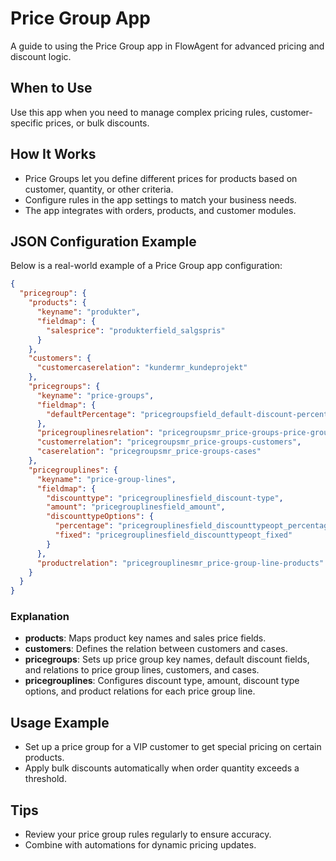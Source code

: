 # Price Group App

A guide to using the Price Group app in FlowAgent for advanced pricing and discount logic.

## When to Use
Use this app when you need to manage complex pricing rules, customer-specific prices, or bulk discounts.

## How It Works
- Price Groups let you define different prices for products based on customer, quantity, or other criteria.
- Configure rules in the app settings to match your business needs.
- The app integrates with orders, products, and customer modules.

## JSON Configuration Example
Below is a real-world example of a Price Group app configuration:

```json
{
  "pricegroup": {
    "products": {
      "keyname": "produkter",
      "fieldmap": {
        "salesprice": "produkterfield_salgspris"
      }
    },
    "customers": {
      "customercaserelation": "kundermr_kundeprojekt"
    },
    "pricegroups": {
      "keyname": "price-groups",
      "fieldmap": {
        "defaultPercentage": "pricegroupsfield_default-discount-percentage"
      },
      "pricegrouplinesrelation": "pricegroupsmr_price-groups-price-group-lines",
      "customerrelation": "pricegroupsmr_price-groups-customers",
      "caserelation": "pricegroupsmr_price-groups-cases"
    },
    "pricegrouplines": {
      "keyname": "price-group-lines",
      "fieldmap": {
        "discounttype": "pricegrouplinesfield_discount-type",
        "amount": "pricegrouplinesfield_amount",
        "discounttypeOptions": {
          "percentage": "pricegrouplinesfield_discounttypeopt_percentage",
          "fixed": "pricegrouplinesfield_discounttypeopt_fixed"
        }
      },
      "productrelation": "pricegrouplinesmr_price-group-line-products"
    }
  }
}
```

### Explanation
- **products**: Maps product key names and sales price fields.
- **customers**: Defines the relation between customers and cases.
- **pricegroups**: Sets up price group key names, default discount fields, and relations to price group lines, customers, and cases.
- **pricegrouplines**: Configures discount type, amount, discount type options, and product relations for each price group line.

## Usage Example
- Set up a price group for a VIP customer to get special pricing on certain products.
- Apply bulk discounts automatically when order quantity exceeds a threshold.

## Tips
- Review your price group rules regularly to ensure accuracy.
- Combine with automations for dynamic pricing updates.